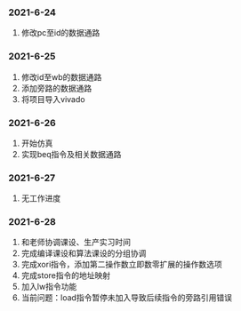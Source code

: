 ### 2021-6-24
1. 修改pc至id的数据通路

### 2021-6-25
1. 修改id至wb的数据通路
2. 添加旁路的数据通路
3. 将项目导入vivado

### 2021-6-26
1. 开始仿真
2. 实现beq指令及相关数据通路

### 2021-6-27
1. 无工作进度

### 2021-6-28
1. 和老师协调课设、生产实习时间
2. 完成编译课设和算法课设的分组协调
3. 完成xori指令，添加第二操作数立即数零扩展的操作数选项
4. 完成store指令的地址映射
5. 加入lw指令功能
6. 当前问题：load指令暂停未加入导致后续指令的旁路引用错误